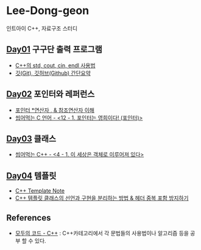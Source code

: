 # Lee-Dong-geon
인트아이 C++, 자료구조 스터디

## [Day01](https://github.com/inti-study-cpp-ds/Lee-Dong-geon/tree/main/Day01) 구구단 출력 프로그램
* [C++의 std, cout, cin, endl 사용법](https://hwan-shell.tistory.com/3?category=703822)
* [깃(Git), 깃허브(Github) 간단요약](https://velog.io/@gparkkii/GitGithub)

## [Day02](https://github.com/inti-study-cpp-ds/Lee-Dong-geon/tree/main/Day02) 포인터와 레퍼런스
* [포인터 \*연산자 , & 참조연산자 이해](https://studyingych.tistory.com/14)
* [씹어먹는 C 언어 - <12 - 1. 포인터는 영희이다! (포인터)>](https://modoocode.com/23)

## [Day03](https://github.com/inti-study-cpp-ds/Lee-Dong-geon/tree/main/Day03) 클래스
* [씹어먹는 C++ - <4 - 1. 이 세상은 객체로 이루어져 있다>](https://modoocode.com/172)

## [Day04](https://github.com/inti-study-cpp-ds/Lee-Dong-geon/tree/main/Day04) 템플릿
* [C++ Template Note](https://wikidocs.net/book/54)
* [C++ 템플릿 클래스의 선언과 구현을 분리하는 방법 & 헤더 중복 포함 방지하기](https://www.sapphosound.com/archives/389)

## References
* [모두의 코드 - C++](https://modoocode.com/134) : C++카테고리에서 각 문법들의 사용법이나 알고리즘 등을 공부 할 수 있다.

